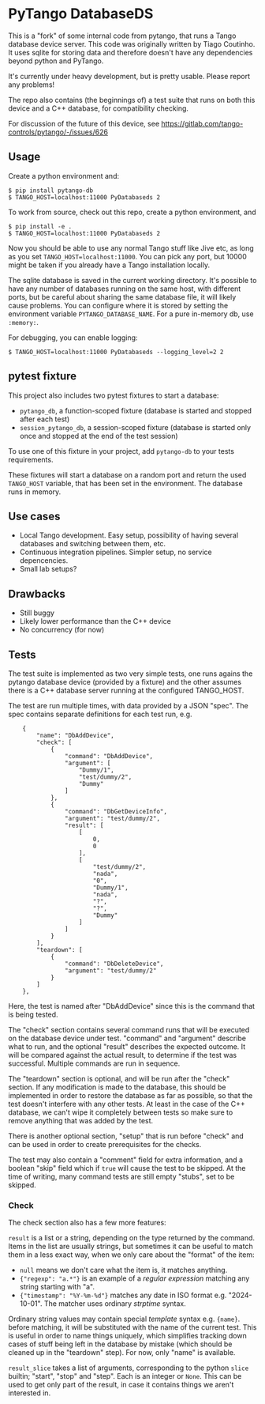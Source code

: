 # PyTango DatabaseDS

This is a "fork" of some internal code from pytango, that runs a Tango database device server. This
code was originally written by Tiago Coutinho. It uses sqlite for storing data and therefore
doesn't have any dependencies beyond python and PyTango.

It's currently under heavy development, but is pretty usable. Please report any problems!

The repo also contains (the beginnings of) a test suite that runs on both this device and a C++ database, for compatibility checking.

For discussion of the future of this device, see https://gitlab.com/tango-controls/pytango/-/issues/626


## Usage

Create a python environment and:

    $ pip install pytango-db
    $ TANGO_HOST=localhost:11000 PyDatabaseds 2

To work from source, check out this repo, create a python environment, and

    $ pip install -e .
    $ TANGO_HOST=localhost:11000 PyDatabaseds 2

Now you should be able to use any normal Tango stuff like Jive etc, as long as you set `TANGO_HOST=localhost:11000`. You can pick any port, but 10000 might be taken if you
already have a Tango installation locally.

The sqlite database is saved in the current working directory. It's possible to have
any number of databases running on the same host, with different ports, but be careful
about sharing the same database file, it will likely cause problems. You can configure
where it is stored by setting the environment variable `PYTANGO_DATABASE_NAME`.
For a pure in-memory db, use `:memory:`.

For debugging, you can enable logging:

    $ TANGO_HOST=localhost:11000 PyDatabaseds --logging_level=2 2

## pytest fixture

This project also includes two pytest fixtures to start a database:

- `pytango_db`, a function-scoped fixture (database is started and stopped after each test)
- `session_pytango_db`, a session-scoped fixture (database is started only once and stopped at the end of the test session)

To use one of this fixture in your project, add `pytango-db` to your tests requirements.

These fixtures will start a database on a random port and return the used `TANGO_HOST` variable,
that has been set in the environment.
The database runs in memory.

## Use cases

- Local Tango development. Easy setup, possibility of having several databases and switching between them, etc.
- Continuous integration pipelines. Simpler setup, no service depencencies.
- Small lab setups?


## Drawbacks

- Still buggy
- Likely lower performance than the C++ device
- No concurrency (for now)


## Tests

The test suite is implemented as two very simple tests, one runs agains the pytango database device (provided by a fixture) and the other assumes there is a C++ database server running at the configured TANGO_HOST.

The test are run multiple times, with data provided by a JSON "spec". The spec contains separate definitions for each test run, e.g.

```
    {
        "name": "DbAddDevice",
        "check": [
            {
                "command": "DbAddDevice",
                "argument": [
                    "Dummy/1",
                    "test/dummy/2",
                    "Dummy"
                ]
            },
            {
                "command": "DbGetDeviceInfo",
                "argument": "test/dummy/2",
                "result": [
                    [
                        0,
                        0
                    ],
                    [
                        "test/dummy/2",
                        "nada",
                        "0",
                        "Dummy/1",
                        "nada",
                        "?",
                        "?",
                        "Dummy"
                    ]
                ]
            }
        ],
        "teardown": [
            {
                "command": "DbDeleteDevice",
                "argument": "test/dummy/2"
            }
        ]
    },

```
Here, the test is named after "DbAddDevice" since this is the command that is being tested.

The "check" section contains several command runs that will be executed on the database device under test. "command" and "argument" describe what to run, and the optional "result" describes the expected outcome. It will be compared against the actual result, to determine if the test was successful. Multiple commands are run in sequence.

The "teardown" section is optional, and will be run after the "check" section. If any modification is made to the database, this should be implemented in order to restore the database as far as possible, so that the test doesn't interfere with any other tests. At least in the case of the C++ database, we can't wipe it completely between tests so make sure to remove anything that was added by the test.

There is another optional section, "setup" that is run before "check" and can be used in order to create prerequisites for the checks.

The test may also contain a "comment" field for extra information, and a boolean "skip" field which if `true` will cause the test to be skipped. At the time of writing, many command tests are still empty "stubs", set to be skipped.


### Check

The check section also has a few more features:

`result` is a list or a string, depending on the type returned by the command. Items in the list are usually strings, but sometimes it can be useful to match them in a less exact way, when we only care about the "format" of the item:

* `null` means we don't care what the item is, it matches anything.
* `{"regexp": "a.*"}` is an example of a *regular expression* matching any string starting with "a".
* `{"timestamp": "%Y-%m-%d"}` matches any date in ISO format e.g. "2024-10-01". The matcher uses ordinary *strptime* syntax.

Ordinary string values may contain special *template* syntax e.g. `{name}`. before matching, it will be substituted with the name of the current test. This is useful in order to name things uniquely, which simplifies tracking down cases of stuff being left in the database by mistake (which should be cleaned up in the "teardown" step). For now, only "name" is available.

`result_slice` takes a list of arguments, corresponding to the python `slice` builtin; "start", "stop" and "step". Each is an integer or `None`. This can be used to get only part of the result, in case it contains things we aren't interested in.
